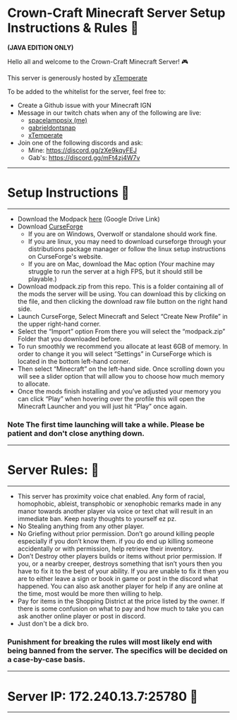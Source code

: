 # Crown-Craft Minecraft Server Setup Instructions & Rules 🚀
<b>(JAVA EDITION ONLY)</b>

Hello all and welcome to the Crown-Craft Minecraft Server! 🎮

This server is generously hosted by [xTemperate](https://www.twtich.tv/xTemperate)

To be added to the whitelist for the server, feel free to:
- Create a Github issue with your Minecraft IGN
- Message in our twitch chats when any of the following are live:
  - [spacelamppsix (me)](https://www.twtich.tv/spacelampsix)
  - [gabrieldontsnap](https://www.twtich.tv/gabrieldontsnap)
  - [xTemperate](https://www.twtich.tv/xTemperate)
- Join one of the following discords and ask:
  - Mine: https://discord.gg/zXe9kqyFEJ
  - Gab's: https://discord.gg/mFt4zj4W7v
  
----------------------------------------------
# Setup Instructions 📜
----------------------------------------------

- Download the Modpack [here](https://drive.google.com/file/d/1JYMbL8FdLUScA9RQyMdYKWWAnoc_Bz_d/view?usp=sharing) (Google Drive Link)
- Download [CurseForge](https://www.curseforge.com/download/app#download-options)
  - If you are on Windows, Overwolf or standalone should work fine.
  - If you are linux, you may need to download curseforge through your distributions package manager or follow the linux setup instructions on CurseForge's website.
  - If you are on Mac, download the Mac option (Your machine may struggle to run the server at a high FPS, but it should still be playable.)
- Download modpack.zip from this repo. This is a folder containing all of the mods the server will be using. You can download this by clicking on the file, and then clicking the download raw file button on the right hand side.
- Launch CurseForge, Select Minecraft and Select “Create New Profile” in the upper right-hand corner.
- Select the “Import” option From there you will select the “modpack.zip” Folder that you downloaded before.
- To run smoothly we recommend you allocate at least 6GB of memory. In order to change it you will select “Settings” in CurseForge which is located in the bottom left-hand corner.
- Then select “Minecraft” on the left-hand side. Once scrolling down you will see a slider option that will allow you to choose  how  much memory to allocate. 
- Once the mods finish installing and you’ve adjusted your memory you can click “Play” when hovering over the profile this will open  the Minecraft Launcher and you will just hit “Play” once again.
### <b> Note The first time launching will take a while. Please be patient and don't close anything down. </b>

----------------------------------------------
# Server Rules: 👮
----------------------------------------------

- This server has proximity voice chat enabled. Any form of racial, homophobic, ableist, transphobic or xenophobic remarks made in any manor towards another player via voice or text chat will result in an immediate ban. Keep nasty thoughts to yourself ez pz.
- No Stealing anything from any other player.
- No Griefing without prior permission. Don’t go around killing people especially if you don’t know them. if you do end up killing someone accidentally or with permission, help retrieve their inventory.
- Don’t Destroy other players builds or items without prior permission. If you, or a nearby creeper, destroys something that isn’t yours then you have to fix it to the best of your ability. If you are unable to fix it then you are to either leave a sign or book in game or post in the discord what happened. You can also ask another player for help if any are online at the time, most would be more then willing to help.
- Pay for items in the Shopping District at the price listed by the owner. If there is some confusion on what to pay and how much to take you can ask another online player or post in discord.
- Just don't be a dick bro.

### Punishment for breaking the rules will most likely end with being banned from the server. The specifics will be decided on a case-by-case basis. 

--------------------------------------------
# Server IP: 172.240.13.7:25780 🔑
----------------------------------------------

